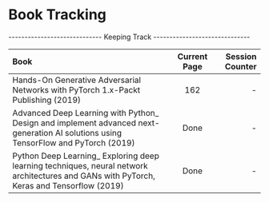 # Book Tracking


----------------------------- Keeping Track ------------------------------


| Book      | Current Page  | Session Counter | 
| :---        |    :----:   | ---: |
| Hands-On Generative Adversarial Networks with PyTorch 1.x-Packt Publishing (2019) |  162  |  - |
| Advanced Deep Learning with Python_ Design and implement advanced next-generation AI solutions using TensorFlow and PyTorch (2019) | Done | - | 
| Python Deep Learning_ Exploring deep learning techniques, neural network architectures and GANs with PyTorch, Keras and Tensorflow (2019) | Done | - |